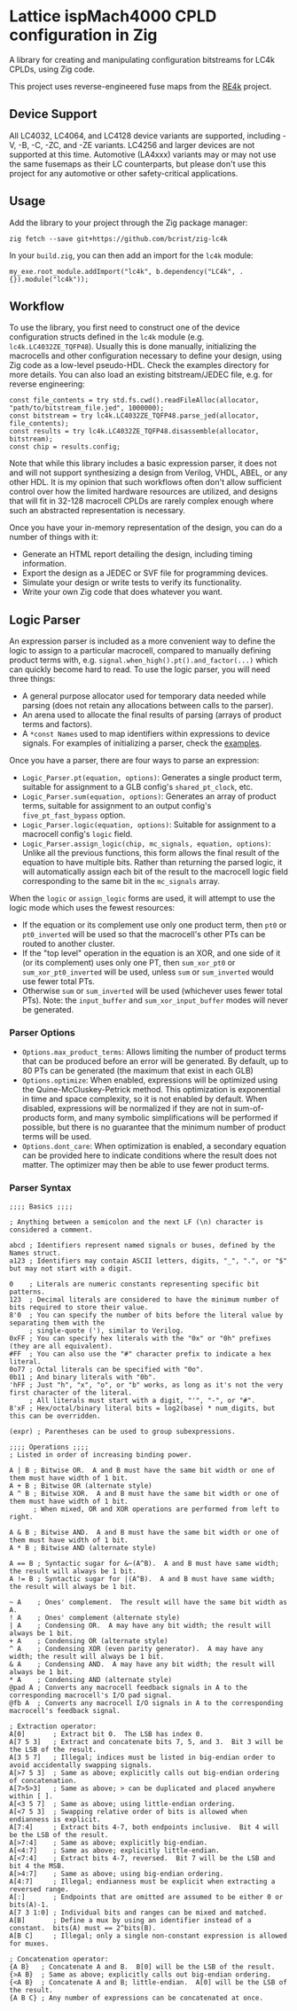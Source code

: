 # Lattice ispMach4000 CPLD configuration in Zig

A library for creating and manipulating configuration bitstreams for LC4k CPLDs, using Zig code.

This project uses reverse-engineered fuse maps from the [RE4k](https://github.com/bcrist/re4k) project.

## Device Support

All LC4032, LC4064, and LC4128 device variants are supported, including -V, -B, -C, -ZC, and -ZE variants.
LC4256 and larger devices are not supported at this time.
Automotive (LA4xxx) variants may or may not use the same fusemaps as their LC counterparts, but please don't use this project for any automotive or other safety-critical applications.

## Usage

Add the library to your project through the Zig package manager:

```
zig fetch --save git+https://github.com/bcrist/zig-lc4k
```

In your `build.zig`, you can then add an import for the `lc4k` module:

```zig
my_exe.root_module.addImport("lc4k", b.dependency("LC4k", .{}).module("lc4k"));
```

## Workflow
To use the library, you first need to construct one of the device configuration structs defined in the `lc4k` module (e.g. `lc4k.LC4032ZE_TQFP48`).  Usually this is done manually, initializing the macrocells and other configuration necessary to define your design, using Zig code as a low-level pseudo-HDL.  Check the examples directory for more details.  You can also load an existing bitstream/JEDEC file, e.g. for reverse engineering:

```zig
const file_contents = try std.fs.cwd().readFileAlloc(allocator, "path/to/bitstream_file.jed", 1000000);
const bitstream = try lc4k.LC4032ZE_TQFP48.parse_jed(allocator, file_contents);
const results = try lc4k.LC4032ZE_TQFP48.disassemble(allocator, bitstream);
const chip = results.config;
```

Note that while this library includes a basic expression parser, it does not and will not support synthesizing a design from Verilog, VHDL, ABEL, or any other HDL.  It is my opinion that such workflows often don't allow sufficient control over how the limited hardware resources are utilized, and designs that will fit in 32-128 macrocell CPLDs are rarely complex enough where such an abstracted representation is necessary.

Once you have your in-memory representation of the design, you can do a number of things with it:

* Generate an HTML report detailing the design, including timing information.
* Export the design as a JEDEC or SVF file for programming devices.
* Simulate your design or write tests to verify its functionality.
* Write your own Zig code that does whatever you want.

## Logic Parser
An expression parser is included as a more convenient way to define the logic to assign to a particular macrocell, compared to manually defining product terms with, e.g. `signal.when_high().pt().and_factor(...)` which can quickly become hard to read.  To use the logic parser, you will need three things:
* A general purpose allocator used for temporary data needed while parsing (does not retain any allocations between calls to the parser).
* An arena used to allocate the final results of parsing (arrays of product terms and factors).
* A `*const Names` used to map identifiers within expressions to device signals.
For examples of initializing a parser, check the [examples](https://github.com/bcrist/Zig-LC4k/blob/main/examples/adder/main.zig#L182).

Once you have a parser, there are four ways to parse an expression:
* `Logic_Parser.pt(equation, options)`: Generates a single product term, suitable for assignment to a GLB config's `shared_pt_clock`, etc.
* `Logic_Parser.sum(equation, options)`: Generates an array of product terms, suitable for assignment to an output config's `five_pt_fast_bypass` option.
* `Logic_Parser.logic(equation, options)`: Suitable for assignment to a macrocell config's `logic` field.
* `Logic_Parser.assign_logic(chip, mc_signals, equation, options)`: Unlike all the previous functions, this form allows the final result of the equation to have multiple bits.  Rather than returning the parsed logic, it will automatically assign each bit of the result to the macrocell logic field corresponding to the same bit in the `mc_signals` array.

When the `logic` or `assign_logic` forms are used, it will attempt to use the logic mode which uses the fewest resources:
* If the equation or its complement use only one product term, then `pt0` or `pt0_inverted` will be used so that the macrocell's other PTs can be routed to another cluster.
* If the "top level" operation in the equation is an XOR, and one side of it (or its complement) uses only one PT, then `sum_xor_pt0` or `sum_xor_pt0_inverted` will be used, unless `sum` or `sum_inverted` would use fewer total PTs.
* Otherwise `sum` or `sum_inverted` will be used (whichever uses fewer total PTs).
Note: the `input_buffer` and `sum_xor_input_buffer` modes will never be generated.

### Parser Options
* `Options.max_product_terms`: Allows limiting the number of product terms that can be produced before an error will be generated.  By default, up to 80 PTs can be generated (the maximum that exist in each GLB)
* `Options.optimize`: When enabled, expressions will be optimized using the Quine-McCluskey-Petrick method.  This optimization is exponential in time and space complexity, so it is not enabled by default.  When disabled, expressions will be normalized if they are not in sum-of-products form, and many symbolic simplifications will be performed if possible, but there is no guarantee that the minimum number of product terms will be used.
* `Options.dont_care`: When optimization is enabled, a secondary equation can be provided here to indicate conditions where the result does not matter.  The optimizer may then be able to use fewer product terms.

### Parser Syntax

```
;;;; Basics ;;;;

; Anything between a semicolon and the next LF (\n) character is considered a comment.

abcd ; Identifiers represent named signals or buses, defined by the Names struct.
a123 ; Identifiers may contain ASCII letters, digits, "_", ".", or "$" but may not start with a digit.

0    ; Literals are numeric constants representing specific bit patterns.
123  ; Decimal literals are considered to have the minimum number of bits required to store their value.
8'0  ; You can specify the number of bits before the literal value by separating them with the
     ; single-quote ('), similar to Verilog.
0xFF ; You can specify hex literals with the "0x" or "0h" prefixes (they are all equivalent).
#FF  ; You can also use the "#" character prefix to indicate a hex literal.
0o77 ; Octal literals can be specified with "0o".
0b11 ; And binary literals with "0b".
'hFF ; Just "h", "x", "o", or "b" works, as long as it's not the very first character of the literal.
     ; All literals must start with a digit, "'", "-", or "#".
8'xF ; Hex/octal/binary literal bits = log2(base) * num_digits, but this can be overridden.

(expr) ; Parentheses can be used to group subexpressions.

;;;; Operations ;;;;
; Listed in order of increasing binding power.

A | B ; Bitwise OR.  A and B must have the same bit width or one of them must have width of 1 bit.
A + B ; Bitwise OR (alternate style)
A ^ B ; Bitwise XOR.  A and B must have the same bit width or one of them must have width of 1 bit.
      ; When mixed, OR and XOR operations are performed from left to right.

A & B ; Bitwise AND.  A and B must have the same bit width or one of them must have width of 1 bit.
A * B ; Bitwise AND (alternate style)

A == B ; Syntactic sugar for &~(A^B).  A and B must have same width; the result will always be 1 bit.
A != B ; Syntactic sugar for |(A^B).  A and B must have same width; the result will always be 1 bit.

~ A    ; Ones' complement.  The result will have the same bit width as A.
! A    ; Ones' complement (alternate style)
| A    ; Condensing OR.  A may have any bit width; the result will always be 1 bit.
+ A    ; Condensing OR (alternate style)
^ A    ; Condensing XOR (even parity generator).  A may have any width; the result will always be 1 bit.
& A    ; Condensing AND.  A may have any bit width; the result will always be 1 bit.
* A    ; Condensing AND (alternate style)
@pad A ; Converts any macrocell feedback signals in A to the corresponding macrocell's I/O pad signal.
@fb A  ; Converts any macrocell I/O signals in A to the corresponding macrocell's feedback signal.

; Extraction operator:
A[0]       ; Extract bit 0.  The LSB has index 0.
A[7 5 3]   ; Extract and concatenate bits 7, 5, and 3.  Bit 3 will be the LSB of the result.
A[3 5 7]   ; Illegal; indices must be listed in big-endian order to avoid accidentally swapping signals.
A[>7 5 3]  ; Same as above; explicitly calls out big-endian ordering of concatenation.
A[7>5>3]   ; Same as above; > can be duplicated and placed anywhere within [ ].
A[<3 5 7]  ; Same as above; using little-endian ordering.
A[<7 5 3]  ; Swapping relative order of bits is allowed when endianness is explicit.
A[7:4]     ; Extract bits 4-7, both endpoints inclusive.  Bit 4 will be the LSB of the result.
A[>7:4]    ; Same as above; explicitly big-endian.
A[<4:7]    ; Same as above; explicitly little-endian.
A[<7:4]    ; Extract bits 4-7, reversed.  Bit 7 will be the LSB and bit 4 the MSB.
A[>4:7]    ; Same as above; using big-endian ordering.
A[4:7]     ; Illegal; endianness must be explicit when extracting a reversed range.
A[:]       ; Endpoints that are omitted are assumed to be either 0 or bits(A)-1.
A[7 3 1:0] ; Individual bits and ranges can be mixed and matched.
A[B]       ; Define a mux by using an identifier instead of a constant.  bits(A) must == 2^bits(B).
A[B C]     ; Illegal; only a single non-constant expression is allowed for muxes.

; Concatenation operator:
{A B}   ; Concatenate A and B.  B[0] will be the LSB of the result.
{>A B}  ; Same as above; explicitly calls out big-endian ordering.
{<A B}  ; Concatenate A and B; little-endian.  A[0] will be the LSB of the result.
{A B C} ; Any number of expressions can be concatenated at once.
```

